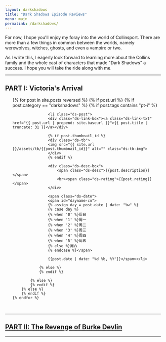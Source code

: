 ```yaml
---
layout: darkshadows
title: "Dark Shadows Episode Reviews"
menu: main
permalink: /darkshadows/ 
---
```


<html>
<head>
<meta charset="utf-8">

</head>

<body>

<div id="ds-intro">
<p>For now, I hope you'll enjoy my foray into the world of Collinsport. There are more than a few things in common between the worlds, namely werewolves, witches, ghosts, and even a vampire or two.</p>
<p>As I write this, I eagerly look forward to learning more about the Collins family and the whole cast of characters that made "Dark Shadows" a success. I hope you will take the ride along with me.</p>
</div>

<hr>

<h2>PART I: Victoria's Arrival </h2>

<ul>
	{% for post in site.posts reversed %}
        {% if post.url %}
			{% if post.category == "darkshadows" %}
				{% if post.tags contains "pt-i" %}

				    <li class="ds-post">
					<div class="ds-link-box"><a class="ds-link-txt" href="{{ post.url | prepend: site.baseurl }}">{{ post.title | truncate: 31 }}</a></div>
					
					{% if post.thumbnail_id %}
					<div class="ds-tb">
					<img src="{{ site.url }}/assets/tb/{{post.thumbnail_id}}" alt="" class="ds-tb-img">
					</div>
					{% endif %}

					<div class="ds-desc-box">
						<span class="ds-desc">{{post.description}}</span>
						<br><span class="ds-rating">{{post.rating}}</span>
					</div>

					<span class="ds-date">
					<span id="dayname-cn">
					{% assign day = post.date | date: "%w" %}
					{% case day %}
					{% when '0' %}周日
					{% when '1' %}周一
					{% when '2' %}周二
					{% when '3' %}周三
					{% when '4' %}周四
					{% when '5' %}周五
					{% else %}周六
					{% endcase %}</span>

					{{post.date | date: "%d %b, %Y"}}</span></li>
				
				{% else %}
				{% endif %}

			{% else %}	
			{% endif %}
		{% else %}
        {% endif %}
    {% endfor %}
</ul>

<br>

<hr>

<h2><a href="{{ '/darkshadows/part-ii/' | prepend: site.url }}">PART II: The Revenge of Burke Devlin</a></h2>

<hr>

</body>
</html>





